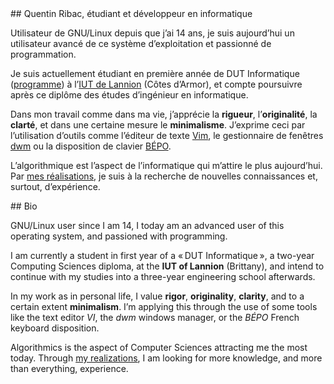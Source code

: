 <article class="bio fr">
## Quentin Ribac, étudiant et développeur en informatique

Utilisateur de GNU/Linux depuis que j’ai 14 ans, je suis aujourd’hui un utilisateur avancé de ce
système d’exploitation et passionné de programmation.

Je suis actuellement étudiant en première année de DUT Informatique
([programme](media/ppn-dut-informatique-2013.pdf)) à l’[IUT de Lannion](http://www.iut-lannion.fr)
(Côtes d’Armor), et compte poursuivre après ce diplôme des études d’ingénieur en informatique.

Dans mon travail comme dans ma vie, j’apprécie la **rigueur**, l’**originalité**, la **clarté**,
et dans une certaine mesure le **minimalisme**. J’exprime ceci par l’utilisation d’outils comme
l’éditeur de texte [Vim](http://www.vim.org/), le gestionnaire de fenêtres
[dwm](http://dwm.suckless.org) ou la disposition de clavier [BÉPO](http://bepo.fr).

L’algorithmique est l’aspect de l’informatique qui m’attire le plus aujourd’hui. Par
[mes réalisations](https://github.com/ribacq), je suis à la recherche de nouvelles connaissances et,
surtout, d’expérience.
</article>

<article class="bio en">
## Bio

GNU/Linux user since I am 14, I today am an advanced user of this
operating system, and passioned with programming.

I am currently a student in first year of a « DUT Informatique », a
two-year Computing Sciences diploma, at the **IUT of Lannion** (Brittany), and intend to continue
with my studies into a three-year engineering school afterwards.

In my work as in personal life, I value **rigor**,
**originality**, **clarity**, and to a certain
extent **minimalism**. I’m applying this through the use of
some tools like the text editor *VI*, the *dwm* windows
manager, or the *BÉPO* French keyboard disposition.

Algorithmics is the aspect of Computer Sciences attracting me the most
today. Through [my realizations](https://github.com/ribacq),
I am looking for more knowledge, and more than everything, experience.
</article>

